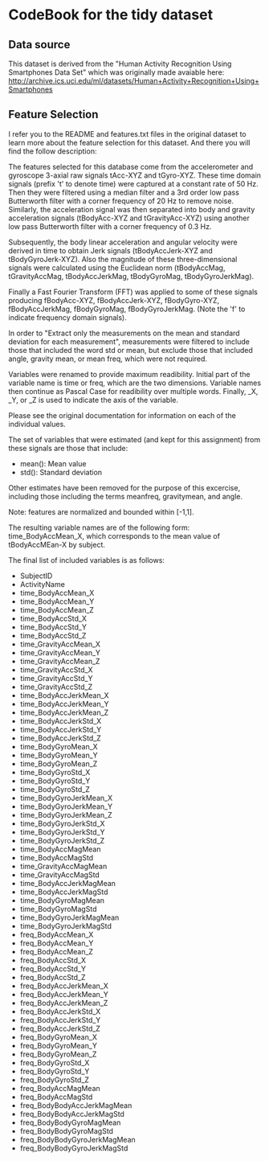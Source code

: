 CodeBook for the tidy dataset
=============================

Data source
-----------
This dataset is derived from the "Human Activity Recognition Using Smartphones Data Set" which was originally made avaiable here: http://archive.ics.uci.edu/ml/datasets/Human+Activity+Recognition+Using+Smartphones

Feature Selection 
-----------------
I refer you to the README and features.txt files in the original dataset to learn more about the feature selection for this dataset. And there you will find the follow description:

The features selected for this database come from the accelerometer and gyroscope 3-axial raw signals tAcc-XYZ and tGyro-XYZ. These time domain signals (prefix 't' to denote time) were captured at a constant rate of 50 Hz. Then they were filtered using a median filter and a 3rd order low pass Butterworth filter with a corner frequency of 20 Hz to remove noise. Similarly, the acceleration signal was then separated into body and gravity acceleration signals (tBodyAcc-XYZ and tGravityAcc-XYZ) using another low pass Butterworth filter with a corner frequency of 0.3 Hz. 

Subsequently, the body linear acceleration and angular velocity were derived in time to obtain Jerk signals (tBodyAccJerk-XYZ and tBodyGyroJerk-XYZ). Also the magnitude of these three-dimensional signals were calculated using the Euclidean norm (tBodyAccMag, tGravityAccMag, tBodyAccJerkMag, tBodyGyroMag, tBodyGyroJerkMag). 

Finally a Fast Fourier Transform (FFT) was applied to some of these signals producing fBodyAcc-XYZ, fBodyAccJerk-XYZ, fBodyGyro-XYZ, fBodyAccJerkMag, fBodyGyroMag, fBodyGyroJerkMag. (Note the 'f' to indicate frequency domain signals). 

In order to "Extract only the measurements on the mean and standard deviation for each measurement", measurements were filtered to include those that included the word std or mean, but exclude those that included angle, gravity mean, or mean freq, which were not required.

Variables were renamed to provide maximum readibility.  Initial part of the variable name is time or freq, which are the two dimensions. Variable names then continue as Pascal Case for readibility over multiple words.  Finally, _X, _Y, or _Z is used to indicate the axis of the variable.

Please see the original documentation for information on each of the individual values.

The set of variables that were estimated (and kept for this assignment) from these signals are those that include: 

* mean(): Mean value
* std(): Standard deviation

Other estimates have been removed for the purpose of this excercise, including those including the terms meanfreq, gravitymean, and angle.

Note: features are normalized and bounded within [-1,1].

The resulting variable names are of the following form: time_BodyAccMean_X, which corresponds to the mean value of tBodyAccMEan-X by subject.

The final list of included variables is as follows:
* SubjectID                    
* ActivityName                 
* time_BodyAccMean_X          
* time_BodyAccMean_Y           
* time_BodyAccMean_Z           
* time_BodyAccStd_X           
* time_BodyAccStd_Y            
* time_BodyAccStd_Z            
* time_GravityAccMean_X       
* time_GravityAccMean_Y        
* time_GravityAccMean_Z        
* time_GravityAccStd_X        
* time_GravityAccStd_Y         
* time_GravityAccStd_Z         
* time_BodyAccJerkMean_X      
* time_BodyAccJerkMean_Y       
* time_BodyAccJerkMean_Z       
* time_BodyAccJerkStd_X       
* time_BodyAccJerkStd_Y        
* time_BodyAccJerkStd_Z        
* time_BodyGyroMean_X         
* time_BodyGyroMean_Y          
* time_BodyGyroMean_Z          
* time_BodyGyroStd_X          
* time_BodyGyroStd_Y           
* time_BodyGyroStd_Z           
* time_BodyGyroJerkMean_X     
* time_BodyGyroJerkMean_Y      
* time_BodyGyroJerkMean_Z      
* time_BodyGyroJerkStd_X      
* time_BodyGyroJerkStd_Y       
* time_BodyGyroJerkStd_Z       
* time_BodyAccMagMean         
* time_BodyAccMagStd           
* time_GravityAccMagMean       
* time_GravityAccMagStd       
* time_BodyAccJerkMagMean      
* time_BodyAccJerkMagStd       
* time_BodyGyroMagMean        
* time_BodyGyroMagStd          
* time_BodyGyroJerkMagMean     
* time_BodyGyroJerkMagStd     
* freq_BodyAccMean_X           
* freq_BodyAccMean_Y           
* freq_BodyAccMean_Z          
* freq_BodyAccStd_X            
* freq_BodyAccStd_Y            
* freq_BodyAccStd_Z           
* freq_BodyAccJerkMean_X       
* freq_BodyAccJerkMean_Y       
* freq_BodyAccJerkMean_Z      
* freq_BodyAccJerkStd_X        
* freq_BodyAccJerkStd_Y        
* freq_BodyAccJerkStd_Z       
* freq_BodyGyroMean_X          
* freq_BodyGyroMean_Y          
* freq_BodyGyroMean_Z         
* freq_BodyGyroStd_X           
* freq_BodyGyroStd_Y           
* freq_BodyGyroStd_Z          
* freq_BodyAccMagMean          
* freq_BodyAccMagStd           
* freq_BodyBodyAccJerkMagMean 
* freq_BodyBodyAccJerkMagStd   
* freq_BodyBodyGyroMagMean     
* freq_BodyBodyGyroMagStd     
* freq_BodyBodyGyroJerkMagMean 
* freq_BodyBodyGyroJerkMagStd 